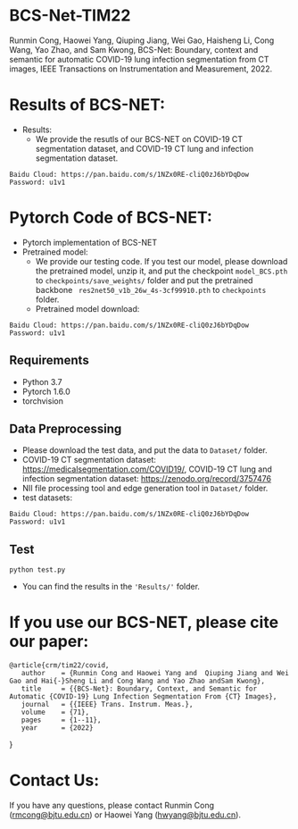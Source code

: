 # BCS-Net-TIM22
Runmin Cong, Haowei Yang, Qiuping Jiang, Wei Gao, Haisheng Li, Cong Wang, Yao Zhao, and Sam Kwong, BCS-Net: Boundary, context and semantic for automatic COVID-19 lung infection segmentation from CT images, IEEE Transactions on Instrumentation and Measurement, 2022.

# Results of  BCS-NET:
* Results:
  - We provide the resutls of our BCS-NET on COVID-19 CT segmentation dataset, and COVID-19 CT lung and infection segmentation dataset. 
```
Baidu Cloud: https://pan.baidu.com/s/1NZx0RE-cliQ0zJ6bYDqDow   Password: u1v1
```


# Pytorch Code of  BCS-NET:
* Pytorch implementation of  BCS-NET
* Pretrained model:
  - We provide our testing code. If you test our model, please download the pretrained model, unzip it, and put the checkpoint `model_BCS.pth` to `checkpoints/save_weights/` folder 
  and put the pretrained backbone ` res2net50_v1b_26w_4s-3cf99910.pth` to `checkpoints` folder.
  - Pretrained model download:
```
Baidu Cloud: https://pan.baidu.com/s/1NZx0RE-cliQ0zJ6bYDqDow   Password: u1v1
```

## Requirements

* Python 3.7
* Pytorch 1.6.0
* torchvision

## Data Preprocessing
* Please download the test data, and put the data to `Dataset/` folder.
* COVID-19 CT segmentation dataset: https://medicalsegmentation.com/COVID19/,  COVID-19 CT lung and infection segmentation dataset: https://zenodo.org/record/3757476
* NII file processing tool and edge generation tool in `Dataset/` folder. 
* test datasets:
```
Baidu Cloud: https://pan.baidu.com/s/1NZx0RE-cliQ0zJ6bYDqDow   Password: u1v1
```

## Test
```
python test.py
```

* You can find the results in the `'Results/'` folder.

# If you use our BCS-NET, please cite our paper:

    @article{crm/tim22/covid,
       author    = {Runmin Cong and Haowei Yang and  Qiuping Jiang and Wei Gao and Hai{-}Sheng Li and Cong Wang and Yao Zhao andSam Kwong},
       title     = {{BCS-Net}: Boundary, Context, and Semantic for Automatic {COVID-19} Lung Infection Segmentation From {CT} Images},
       journal   = {{IEEE} Trans. Instrum. Meas.},
       volume    = {71},
       pages     = {1--11},
       year      = {2022}
}

# Contact Us:
If you have any questions, please contact Runmin Cong (rmcong@bjtu.edu.cn) or Haowei Yang (hwyang@bjtu.edu.cn).
